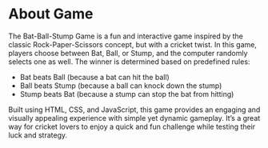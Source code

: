 # About Game

The Bat-Ball-Stump Game is a fun and interactive game inspired by the classic Rock-Paper-Scissors concept, but with a cricket twist. In this game, players choose between Bat, Ball, or Stump, and the computer randomly selects one as well. The winner is determined based on predefined rules:

- Bat beats Ball (because a bat can hit the ball)
- Ball beats Stump (because a ball can knock down the stump)
- Stump beats Bat (because a stump can stop the bat from hitting)


Built using HTML, CSS, and JavaScript, this game provides an engaging and visually appealing experience with simple yet dynamic gameplay. It’s a great way for cricket lovers to enjoy a quick and fun challenge while testing their luck and strategy.
